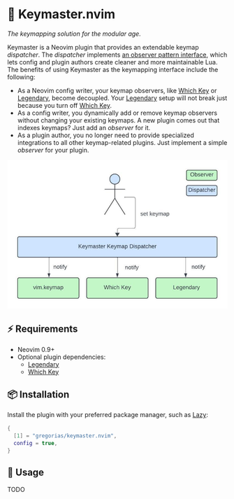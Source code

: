 # 🔑 Keymaster.nvim

_The keymapping solution for the modular age._

Keymaster is a Neovim plugin that provides an extendable keymap _dispatcher_. The
_dispatcher_ implements [an observer pattern
interface](https://en.wikipedia.org/wiki/Observer_pattern), which lets
config and plugin authors create cleaner and more maintainable Lua. The
benefits of using Keymaster as the keymapping interface include the following:

- As a Neovim config writer, your keymap observers, like [Which Key] or
  [Legendary], become decoupled. Your [Legendary] setup will not break just
  because you turn off [Which Key].
- As a config writer, you dynamically add or remove keymap observers without
  changing your existing keymaps. A new plugin comes out that indexes keymaps?
  Just add an _observer_ for it.
- As a plugin author, you no longer need to provide specialized integrations to
  all other keymap-related plugins. Just implement a simple _observer_ for your
  plugin.

![Keymaster architecture](images/Keymaster-Architecture.jpeg)

## ⚡️ Requirements

- Neovim 0.9+
- Optional plugin dependencies:
  - [Legendary]
  - [Which Key]

## 📦 Installation

Install the plugin with your preferred package manager, such as [Lazy]:

```lua
{
  [1] = "gregorias/keymaster.nvim",
  config = true,
}
```

## 🚀 Usage

TODO

[Lazy]: https://github.com/folke/lazy.nvim
[Legendary]: https://github.com/mrjones2014/legendary.nvim
[Which Key]: https://github.com/folke/which-key.nvim
